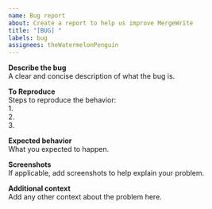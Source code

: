 ```yaml
---
name: Bug report
about: Create a report to help us improve MergeWrite
title: "[BUG] "
labels: bug
assignees: theWatermelonPenguin
---
```


**Describe the bug**  
A clear and concise description of what the bug is.

**To Reproduce**  
Steps to reproduce the behavior:  
1.  
2.  
3.  

**Expected behavior**  
What you expected to happen.

**Screenshots**  
If applicable, add screenshots to help explain your problem.

**Additional context**  
Add any other context about the problem here.

